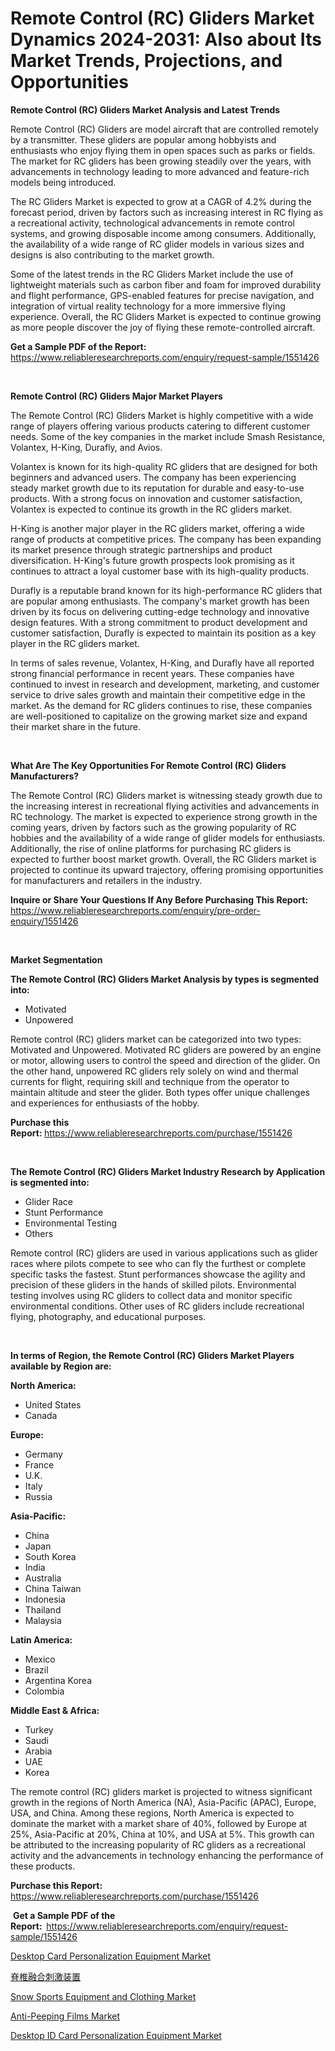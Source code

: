 <p><h1>Remote Control (RC) Gliders Market Dynamics 2024-2031: Also about Its Market Trends, Projections, and Opportunities</h1></p><p><strong>Remote Control (RC) Gliders Market Analysis and Latest Trends</strong></p>
<p><p>Remote Control (RC) Gliders are model aircraft that are controlled remotely by a transmitter. These gliders are popular among hobbyists and enthusiasts who enjoy flying them in open spaces such as parks or fields. The market for RC gliders has been growing steadily over the years, with advancements in technology leading to more advanced and feature-rich models being introduced.</p><p>The RC Gliders Market is expected to grow at a CAGR of 4.2% during the forecast period, driven by factors such as increasing interest in RC flying as a recreational activity, technological advancements in remote control systems, and growing disposable income among consumers. Additionally, the availability of a wide range of RC glider models in various sizes and designs is also contributing to the market growth.</p><p>Some of the latest trends in the RC Gliders Market include the use of lightweight materials such as carbon fiber and foam for improved durability and flight performance, GPS-enabled features for precise navigation, and integration of virtual reality technology for a more immersive flying experience. Overall, the RC Gliders Market is expected to continue growing as more people discover the joy of flying these remote-controlled aircraft.</p></p>
<p><strong>Get a Sample PDF of the Report:&nbsp;</strong> <a href="https://www.reliableresearchreports.com/enquiry/request-sample/1551426">https://www.reliableresearchreports.com/enquiry/request-sample/1551426</a></p>
<p>&nbsp;</p>
<p><strong>Remote Control (RC) Gliders Major Market Players</strong></p>
<p><p>The Remote Control (RC) Gliders Market is highly competitive with a wide range of players offering various products catering to different customer needs. Some of the key companies in the market include Smash Resistance, Volantex, H-King, Durafly, and Avios.</p><p>Volantex is known for its high-quality RC gliders that are designed for both beginners and advanced users. The company has been experiencing steady market growth due to its reputation for durable and easy-to-use products. With a strong focus on innovation and customer satisfaction, Volantex is expected to continue its growth in the RC gliders market.</p><p>H-King is another major player in the RC gliders market, offering a wide range of products at competitive prices. The company has been expanding its market presence through strategic partnerships and product diversification. H-King's future growth prospects look promising as it continues to attract a loyal customer base with its high-quality products.</p><p>Durafly is a reputable brand known for its high-performance RC gliders that are popular among enthusiasts. The company's market growth has been driven by its focus on delivering cutting-edge technology and innovative design features. With a strong commitment to product development and customer satisfaction, Durafly is expected to maintain its position as a key player in the RC gliders market.</p><p>In terms of sales revenue, Volantex, H-King, and Durafly have all reported strong financial performance in recent years. These companies have continued to invest in research and development, marketing, and customer service to drive sales growth and maintain their competitive edge in the market. As the demand for RC gliders continues to rise, these companies are well-positioned to capitalize on the growing market size and expand their market share in the future.</p></p>
<p>&nbsp;</p>
<p><strong>What Are The Key Opportunities For Remote Control (RC) Gliders Manufacturers?</strong></p>
<p><p>The Remote Control (RC) Gliders market is witnessing steady growth due to the increasing interest in recreational flying activities and advancements in RC technology. The market is expected to experience strong growth in the coming years, driven by factors such as the growing popularity of RC hobbies and the availability of a wide range of glider models for enthusiasts. Additionally, the rise of online platforms for purchasing RC gliders is expected to further boost market growth. Overall, the RC Gliders market is projected to continue its upward trajectory, offering promising opportunities for manufacturers and retailers in the industry.</p></p>
<p><strong>Inquire or Share Your Questions If Any Before Purchasing This Report:</strong> <a href="https://www.reliableresearchreports.com/enquiry/pre-order-enquiry/1551426">https://www.reliableresearchreports.com/enquiry/pre-order-enquiry/1551426</a></p>
<p>&nbsp;</p>
<p><strong>Market Segmentation</strong></p>
<p><strong>The Remote Control (RC) Gliders Market Analysis by types is segmented into:</strong></p>
<p><ul><li>Motivated</li><li>Unpowered</li></ul></p>
<p><p>Remote control (RC) gliders market can be categorized into two types: Motivated and Unpowered. Motivated RC gliders are powered by an engine or motor, allowing users to control the speed and direction of the glider. On the other hand, unpowered RC gliders rely solely on wind and thermal currents for flight, requiring skill and technique from the operator to maintain altitude and steer the glider. Both types offer unique challenges and experiences for enthusiasts of the hobby.</p></p>
<p><strong>Purchase this Report:&nbsp;</strong><a href="https://www.reliableresearchreports.com/purchase/1551426">https://www.reliableresearchreports.com/purchase/1551426</a></p>
<p>&nbsp;</p>
<p><strong>The Remote Control (RC) Gliders Market Industry Research by Application is segmented into:</strong></p>
<p><ul><li>Glider Race</li><li>Stunt Performance</li><li>Environmental Testing</li><li>Others</li></ul></p>
<p><p>Remote control (RC) gliders are used in various applications such as glider races where pilots compete to see who can fly the furthest or complete specific tasks the fastest. Stunt performances showcase the agility and precision of these gliders in the hands of skilled pilots. Environmental testing involves using RC gliders to collect data and monitor specific environmental conditions. Other uses of RC gliders include recreational flying, photography, and educational purposes.</p></p>
<p>&nbsp;</p>
<p><strong>In terms of Region, the Remote Control (RC) Gliders Market Players available by Region are:</strong></p>
<p>
    <p> <strong> North America: </strong>
        <ul>
            <li>United States</li>
            <li>Canada</li>
        </ul>
        </p> 
    <p> <strong> Europe: </strong>
        <ul>
            <li>Germany</li>
            <li>France</li>
            <li>U.K.</li>
            <li>Italy</li>
            <li>Russia</li>
        </ul>
        </p> 
    <p> <strong> Asia-Pacific: </strong>
        <ul>
            <li>China</li>
            <li>Japan</li>
            <li>South Korea</li>
            <li>India</li>
            <li>Australia</li>
            <li>China Taiwan</li>
            <li>Indonesia</li>
            <li>Thailand</li>
            <li>Malaysia</li>
        </ul>
        </p> 
    <p> <strong> Latin America: </strong>
        <ul>
            <li>Mexico</li>
            <li>Brazil</li>
            <li>Argentina Korea</li>
            <li>Colombia</li>
        </ul>
        </p> 
    <p> <strong> Middle East & Africa: </strong>
        <ul>
            <li>Turkey</li>
            <li>Saudi</li>
            <li>Arabia</li>
            <li>UAE</li>
            <li>Korea</li>
        </ul>
    </p>
    </p>
<p><p>The remote control (RC) gliders market is projected to witness significant growth in the regions of North America (NA), Asia-Pacific (APAC), Europe, USA, and China. Among these regions, North America is expected to dominate the market with a market share of 40%, followed by Europe at 25%, Asia-Pacific at 20%, China at 10%, and USA at 5%. This growth can be attributed to the increasing popularity of RC gliders as a recreational activity and the advancements in technology enhancing the performance of these products.</p></p>
<p><strong>Purchase this Report: </strong><a href="https://www.reliableresearchreports.com/purchase/1551426">https://www.reliableresearchreports.com/purchase/1551426</a></p>
<p>&nbsp;<strong>Get a Sample PDF of the Report:&nbsp;&nbsp;</strong><a href="https://www.reliableresearchreports.com/enquiry/request-sample/1551426">https://www.reliableresearchreports.com/enquiry/request-sample/1551426</a></p>
<p><strong></strong></p>
<p><p><a href="https://issuu.com/reportprime-2/docs/desktop-card-personalization-equipment-market-size">Desktop Card Personalization Equipment Market</a></p><p><a href="https://github.com/MosesSpinka1914/Market-Research-Report-List-1/blob/main/89741757069.md">脊椎融合刺激装置</a></p><p><a href="https://github.com/timeliteaut/Market-Research-Report-List-1/blob/main/snow-sports-equipment-and-clothing-market.md">Snow Sports Equipment and Clothing Market</a></p><p><a href="https://github.com/bobicer/Market-Research-Report-List-2/blob/main/anti-peeping-films-market.md">Anti-Peeping Films Market</a></p><p><a href="https://issuu.com/reportprime-2/docs/desktop-id-card-personalization-equipment-market-s">Desktop ID Card Personalization Equipment Market</a></p></p>